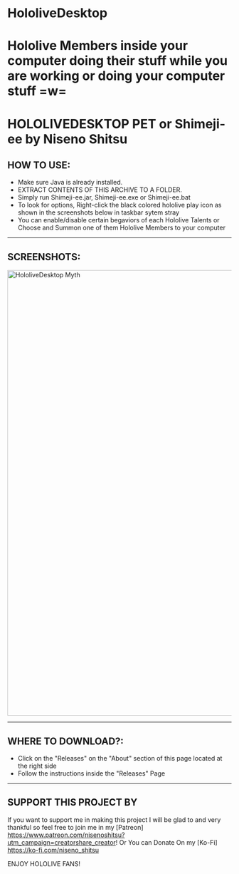 # HololiveDesktop
Hololive Members inside your computer doing their stuff while you are working or doing your computer stuff =w=
==============================================
HOLOLIVEDESKTOP PET or Shimeji-ee by Niseno Shitsu
==============================================

HOW TO USE:
-----------------------------------
- Make sure Java is already installed.
- EXTRACT CONTENTS OF THIS ARCHIVE TO A FOLDER.
- Simply run Shimeji-ee.jar, Shimeji-ee.exe or Shimeji-ee.bat
- To look for options, Right-click the black colored hololive play icon as shown in the screenshots below in taskbar sytem stray
- You can enable/disable certain begaviors of each Hololive Talents or Choose and Summon one of them Hololive Members to your computer

-----------------------------------
SCREENSHOTS:
-----------------------------------
<img src="https://i.imgur.com/gkfcNGY.png" alt="HololiveDesktop Myth" width="1000">

-----------------------------------
WHERE TO DOWNLOAD?:
-----------------------------------
- Click on the "Releases" on the "About" section of this page located at the right side 
- Follow the instructions inside the "Releases" Page

-----------------------------------
SUPPORT THIS PROJECT BY
-----------------------------------
If you want to support me in making this project I will be glad to and very thankful so feel free to join me in my [Patreon] https://www.patreon.com/nisenoshitsu?utm_campaign=creatorshare_creator!
Or You can Donate On my [Ko-Fi] https://ko-fi.com/niseno_shitsu

ENJOY HOLOLIVE FANS!
